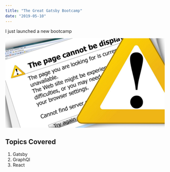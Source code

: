 ```yaml
---
title: "The Great Gatsby Bootcamp"
date: "2019-05-10"
---
```


I just launched a new bootcamp

![error](./error.jpg)

## Topics Covered

1. Gatsby
2. GraphQl
3. React
